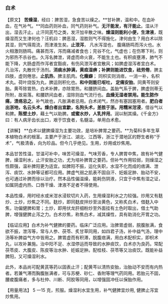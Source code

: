 ### 白术

【原文】   **苦燥湿**，经曰：脾苦湿，急食苦以燥之。**甘补脾，温和中。在血补血，在气补气。**同血药则补血，同气药则补气。**无汗能发，有汗能止**。湿从汗出，湿去汗止。止汗同芪芍之类，发汗加辛散之味。**燥湿则能利小便，生津液**，既燥湿而又生津何也？汪机曰：脾恶湿，湿胜则气不得施化，津何由生？用白术以除其湿，则气得周流，而津液生矣。**止泄泻**， 凡水泻湿也， 腹痛肠鸣而泻火也。水火相激则肠鸣。痛甚而泻，泻而痛减者食也；完谷不化，气虚也；在伤寒下利，则为邪热不杀谷也。久泻名脾泄，肾虚而命火衰，不能生土也。有积痰壅滞，肺气不能下降，大肠虚而作泻者宜豁痰，有伤风泄泻者宜散风；如脾虚湿泻者宜白术。 凡治泻，丸散优于汤剂。**消痰水肿满，黄疸湿痹；补脾则能进饮食，祛劳倦**，脾主四肢，虚则倦怠。**止肌热**，脾主肌肉。**化癥癖**； 同枳实则消痞，一消一补，名枳术丸。荷叶烧饭为丸，脾运则积化也。**和中则能巳呕吐， 定痛安胎**。同黄芩则安胎。黄芩除胃热，白术补脾，亦除胃热，和腰脐间血。盖胎气系于脾，脾虚则蒂无所附，故易落。和腰跻间血者，湿除则血气流行也。**血燥无湿者禁用。能生脓作痛，溃疡忌之**。补气故也，凡胀满者忌用。白术闭气，然亦有塞因塞用者。**肥白者出浙地，名云头术。燥白者出宣歙，名狗头术，差胜于浙。用糯米泔浸**，借谷气以和脾。**陈壁土炒**，藉土气以助脾。**或蜜水炒，人乳拌用**。润以制其燥。《千金方》曰：有人病牙齿长出口，艰于饮食者，名髓溢，单用白术愈。

【讲解】   **白术以健脾燥湿为主要功效，是培补脾胃之要药。**为菊科多年生草本植物白术的根茎。主要产于浙江、湖北、江西等，浙江于潜地区的野生者称“于术”，气极清香，向为珍品。但今几乎绝见。生用，炒用或炒焦用。

本品甘苦性温，甘温可补中，味苦可燥湿，气味芳香，专人脾胃中焦，故有补气健脾，燥湿利水，止汗安胎之功，尤为培补脾胃之要药。但补气作用较弱，则燥湿之性颇强，温补脾阳更为适宜。如脾阳不振，运化失职，水湿不化而成的痞满、泄泻、痰饮、水肿等证都可应用。脾虚气弱之肌表不固自汗、妊娠足肿、胎动不安，也可通过补脾而徐以治疗。然本品性偏温燥，能耗伤阴液，只宜于中焦有湿之证，如属阴虚内热、口唇干燥、津液不足者不得使用。

本品性燥，用时经水或米泔水浸软切片入药，生用燥湿利水之力较强。炒用又有麸炒、土炒，炒焦之不同。麸炒，即同麸皮拌炒至淡黄色，又称炙白术，借麸入中焦，功偏健脾和胃；土炒，即用伏龙肝细粉炒至外面挂有土色时取出，借土气助脾，增强健脾止泻之力。白术炒焦，称焦白术，减其燥性，具有助消化开胃之功。

【临证应用】白术为补气健脾的要药。临床广泛应用。治脾胃虚弱，脘腹胀满，食欲不振，泄泻等，常与人参、茯苓、炙甘草同用，如四君子汤，补中益气汤，理中汤等补脾益气方中皆用之。脾胃虚而有积滞，脘腹痞满，用白术配枳实，即枳术丸，以攻补兼施。治中阳不足、水湿停运而导致的水肿痰饮，白术亦为良药。常配茯苓皮、大腹皮、陈皮等治水肿、妊娠足肿。配桂枝、茯苓等又治痰饮。既能补益脾阳，又可燥湿利水。

此外，本品尚可配黄芪等药以固表止汗；配黄芩以清热安胎，治胎动不安而有内热者。若兼气滞而胸腹胀满者，可与苏梗、砂仁、香附等理气药同用。若胎元不固，腰痠腹痛者，多与杜仲、川断、阿胶等同用，以增强固冲任以保胎作用。

【用量用法】 5 一15 克，煎服。燥湿利水宜生用，补气健脾宜炒用, 健脾止泻宜炒焦用。
